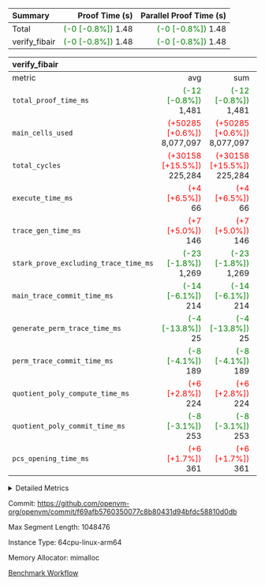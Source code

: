 | Summary | Proof Time (s) | Parallel Proof Time (s) |
|:---|---:|---:|
| Total | <span style='color: green'>(-0 [-0.8%])</span> 1.48 | <span style='color: green'>(-0 [-0.8%])</span> 1.48 |
| verify_fibair | <span style='color: green'>(-0 [-0.8%])</span> 1.48 | <span style='color: green'>(-0 [-0.8%])</span> 1.48 |


| verify_fibair |||||
|:---|---:|---:|---:|---:|
|metric|avg|sum|max|min|
| `total_proof_time_ms ` | <span style='color: green'>(-12 [-0.8%])</span> 1,481 | <span style='color: green'>(-12 [-0.8%])</span> 1,481 | <span style='color: green'>(-12 [-0.8%])</span> 1,481 | <span style='color: green'>(-12 [-0.8%])</span> 1,481 |
| `main_cells_used     ` | <span style='color: red'>(+50285 [+0.6%])</span> 8,077,097 | <span style='color: red'>(+50285 [+0.6%])</span> 8,077,097 | <span style='color: red'>(+50285 [+0.6%])</span> 8,077,097 | <span style='color: red'>(+50285 [+0.6%])</span> 8,077,097 |
| `total_cycles        ` | <span style='color: red'>(+30158 [+15.5%])</span> 225,284 | <span style='color: red'>(+30158 [+15.5%])</span> 225,284 | <span style='color: red'>(+30158 [+15.5%])</span> 225,284 | <span style='color: red'>(+30158 [+15.5%])</span> 225,284 |
| `execute_time_ms     ` | <span style='color: red'>(+4 [+6.5%])</span> 66 | <span style='color: red'>(+4 [+6.5%])</span> 66 | <span style='color: red'>(+4 [+6.5%])</span> 66 | <span style='color: red'>(+4 [+6.5%])</span> 66 |
| `trace_gen_time_ms   ` | <span style='color: red'>(+7 [+5.0%])</span> 146 | <span style='color: red'>(+7 [+5.0%])</span> 146 | <span style='color: red'>(+7 [+5.0%])</span> 146 | <span style='color: red'>(+7 [+5.0%])</span> 146 |
| `stark_prove_excluding_trace_time_ms` | <span style='color: green'>(-23 [-1.8%])</span> 1,269 | <span style='color: green'>(-23 [-1.8%])</span> 1,269 | <span style='color: green'>(-23 [-1.8%])</span> 1,269 | <span style='color: green'>(-23 [-1.8%])</span> 1,269 |
| `main_trace_commit_time_ms` | <span style='color: green'>(-14 [-6.1%])</span> 214 | <span style='color: green'>(-14 [-6.1%])</span> 214 | <span style='color: green'>(-14 [-6.1%])</span> 214 | <span style='color: green'>(-14 [-6.1%])</span> 214 |
| `generate_perm_trace_time_ms` | <span style='color: green'>(-4 [-13.8%])</span> 25 | <span style='color: green'>(-4 [-13.8%])</span> 25 | <span style='color: green'>(-4 [-13.8%])</span> 25 | <span style='color: green'>(-4 [-13.8%])</span> 25 |
| `perm_trace_commit_time_ms` | <span style='color: green'>(-8 [-4.1%])</span> 189 | <span style='color: green'>(-8 [-4.1%])</span> 189 | <span style='color: green'>(-8 [-4.1%])</span> 189 | <span style='color: green'>(-8 [-4.1%])</span> 189 |
| `quotient_poly_compute_time_ms` | <span style='color: red'>(+6 [+2.8%])</span> 224 | <span style='color: red'>(+6 [+2.8%])</span> 224 | <span style='color: red'>(+6 [+2.8%])</span> 224 | <span style='color: red'>(+6 [+2.8%])</span> 224 |
| `quotient_poly_commit_time_ms` | <span style='color: green'>(-8 [-3.1%])</span> 253 | <span style='color: green'>(-8 [-3.1%])</span> 253 | <span style='color: green'>(-8 [-3.1%])</span> 253 | <span style='color: green'>(-8 [-3.1%])</span> 253 |
| `pcs_opening_time_ms ` | <span style='color: red'>(+6 [+1.7%])</span> 361 | <span style='color: red'>(+6 [+1.7%])</span> 361 | <span style='color: red'>(+6 [+1.7%])</span> 361 | <span style='color: red'>(+6 [+1.7%])</span> 361 |



<details>
<summary>Detailed Metrics</summary>

|  | verify_program_compile_ms | total_cells | stark_prove_excluding_trace_time_ms | quotient_poly_compute_time_ms | quotient_poly_commit_time_ms | perm_trace_commit_time_ms | pcs_opening_time_ms | main_trace_commit_time_ms |
| --- | --- | --- | --- | --- | --- | --- | --- |
|  | 4 | 32 | 10 | 0 | 1 | 0 | 2 | 5 | 

| air_name | rows | quotient_deg | main_cols | interactions | constraints | cells |
| --- | --- | --- | --- | --- | --- | --- |
| AccessAdapterAir<2> |  | 4 |  | 5 | 12 |  | 
| AccessAdapterAir<4> |  | 4 |  | 5 | 12 |  | 
| AccessAdapterAir<8> |  | 4 |  | 5 | 12 |  | 
| FibonacciAir | 16 | 1 | 2 |  | 5 | 32 | 
| FriReducedOpeningAir |  | 4 |  | 35 | 59 |  | 
| NativePoseidon2Air<BabyBearParameters>, 1> |  | 4 |  | 31 | 302 |  | 
| PhantomAir |  | 4 |  | 3 | 4 |  | 
| ProgramAir |  | 1 |  | 1 | 4 |  | 
| VariableRangeCheckerAir |  | 1 |  | 1 | 4 |  | 
| VmAirWrapper<BranchNativeAdapterAir, BranchEqualCoreAir<1> |  | 2 |  | 11 | 23 |  | 
| VmAirWrapper<JalNativeAdapterAir, JalCoreAir> |  | 4 |  | 7 | 6 |  | 
| VmAirWrapper<NativeAdapterAir<2, 0>, PublicValuesCoreAir> |  | 4 |  | 11 | 22 |  | 
| VmAirWrapper<NativeAdapterAir<2, 1>, FieldArithmeticCoreAir> |  | 4 |  | 15 | 23 |  | 
| VmAirWrapper<NativeLoadStoreAdapterAir<1>, NativeLoadStoreCoreAir<1> |  | 4 |  | 15 | 24 |  | 
| VmAirWrapper<NativeVectorizedAdapterAir<4>, FieldExtensionCoreAir> |  | 4 |  | 15 | 23 |  | 
| VmConnectorAir |  | 4 |  | 3 | 8 |  | 
| VolatileBoundaryAir |  | 4 |  | 4 | 16 |  | 

| group | trace_gen_time_ms | total_proof_time_ms | total_cycles | total_cells | stark_prove_excluding_trace_time_ms | quotient_poly_compute_time_ms | quotient_poly_commit_time_ms | perm_trace_commit_time_ms | pcs_opening_time_ms | main_trace_commit_time_ms | main_cells_used | generate_perm_trace_time_ms | execute_time_ms |
| --- | --- | --- | --- | --- | --- | --- | --- | --- | --- | --- | --- | --- | --- |
| verify_fibair | 146 | 1,481 | 225,284 | 21,469,208 | 1,269 | 224 | 253 | 189 | 361 | 214 | 8,077,097 | 25 | 66 | 

| group | air_name | rows | prep_cols | perm_cols | main_cols | cells |
| --- | --- | --- | --- | --- | --- | --- |
| verify_fibair | AccessAdapterAir<2> | 32,768 |  | 16 | 11 | 884,736 | 
| verify_fibair | AccessAdapterAir<4> | 16,384 |  | 16 | 13 | 475,136 | 
| verify_fibair | AccessAdapterAir<8> | 4,096 |  | 16 | 17 | 135,168 | 
| verify_fibair | FriReducedOpeningAir | 512 |  | 76 | 64 | 71,680 | 
| verify_fibair | NativePoseidon2Air<BabyBearParameters>, 1> | 2,048 |  | 36 | 348 | 786,432 | 
| verify_fibair | PhantomAir | 2,048 |  | 8 | 6 | 28,672 | 
| verify_fibair | ProgramAir | 8,192 |  | 8 | 10 | 147,456 | 
| verify_fibair | VariableRangeCheckerAir | 262,144 | 2 | 8 | 1 | 2,359,296 | 
| verify_fibair | VmAirWrapper<BranchNativeAdapterAir, BranchEqualCoreAir<1> | 32,768 |  | 28 | 23 | 1,671,168 | 
| verify_fibair | VmAirWrapper<JalNativeAdapterAir, JalCoreAir> | 8,192 |  | 12 | 10 | 180,224 | 
| verify_fibair | VmAirWrapper<NativeAdapterAir<2, 1>, FieldArithmeticCoreAir> | 131,072 |  | 20 | 30 | 6,553,600 | 
| verify_fibair | VmAirWrapper<NativeLoadStoreAdapterAir<1>, NativeLoadStoreCoreAir<1> | 131,072 |  | 20 | 31 | 6,684,672 | 
| verify_fibair | VmAirWrapper<NativeVectorizedAdapterAir<4>, FieldExtensionCoreAir> | 4,096 |  | 20 | 40 | 245,760 | 
| verify_fibair | VmConnectorAir | 2 | 1 | 8 | 4 | 24 | 
| verify_fibair | VolatileBoundaryAir | 65,536 |  | 8 | 11 | 1,245,184 | 

</details>


Commit: https://github.com/openvm-org/openvm/commit/f69afb5760350077c8b80431d94bfdc58810d0db

Max Segment Length: 1048476

Instance Type: 64cpu-linux-arm64

Memory Allocator: mimalloc

[Benchmark Workflow](https://github.com/openvm-org/openvm/actions/runs/12645171080)
